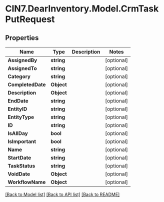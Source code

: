 # CIN7.DearInventory.Model.CrmTaskPutRequest

## Properties

| Name              | Type       | Description | Notes      |
| ----------------- | ---------- | ----------- | ---------- |
| **AssignedBy**    | **string** |             | [optional] |
| **AssignedTo**    | **string** |             | [optional] |
| **Category**      | **string** |             | [optional] |
| **CompletedDate** | **Object** |             | [optional] |
| **Description**   | **Object** |             | [optional] |
| **EndDate**       | **string** |             | [optional] |
| **EntityID**      | **string** |             | [optional] |
| **EntityType**    | **string** |             | [optional] |
| **ID**            | **string** |             | [optional] |
| **IsAllDay**      | **bool**   |             | [optional] |
| **IsImportant**   | **bool**   |             | [optional] |
| **Name**          | **string** |             | [optional] |
| **StartDate**     | **string** |             | [optional] |
| **TaskStatus**    | **string** |             | [optional] |
| **VoidDate**      | **Object** |             | [optional] |
| **WorkflowName**  | **Object** |             | [optional] |

[[Back to Model list]](../README.md#documentation-for-models) [[Back to API list]](../README.md#documentation-for-api-endpoints) [[Back to README]](../README.md)
